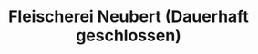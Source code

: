 ---
title: "Fleischerei Neubert (Dauerhaft geschlossen)"
url: /koserow/fleischerei-neubert-dauerhaft-geschlossen/
shop: Metzgerei
---
